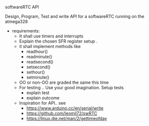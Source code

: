 softwareRTC API

Design, Program, Test and write API for a softwareRTC running on the atmega328
  * requirements:
    * It shall use timers and interrupts
    * Explain the chosen SFR register setup .
    * it shall implement methods like
      * readhour()
      * readminute()
      * readsecond()
      * setsecond()
      * sethour()
      * setminute()
    * OO or non-OO are graded the same this time
    * For testing ..  Use your good   imagination. Setup tests 
      * explain test
      * explain outcome
    * Inspiration for API.. see
      * https://www.arduino.cc/en/serial/write
      * https://github.com/leomil72/swRTC
      * https://linux.die.net/man/2/gettimeofday
